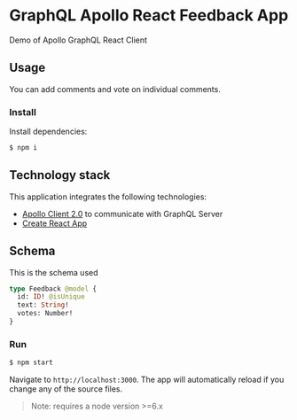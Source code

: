 # GraphQL Apollo React Feedback App

Demo of Apollo GraphQL React Client

## Usage

You can add comments and vote on individual comments. 

### Install

Install dependencies:

```bash
$ npm i
```

## Technology stack

This application integrates the following technologies:
- [Apollo Client 2.0](http://dev.apollodata.com) to communicate with GraphQL Server
- [Create React App](https://github.com/facebookincubator/create-react-app)

## Schema

This is the schema used

```graphql
type Feedback @model {
  id: ID! @isUnique
  text: String!
  votes: Number!
}
```

### Run
```bash
$ npm start
```

Navigate to `http://localhost:3000`. The app will automatically reload if you change any of the source files.

> Note: requires a node version >=6.x
